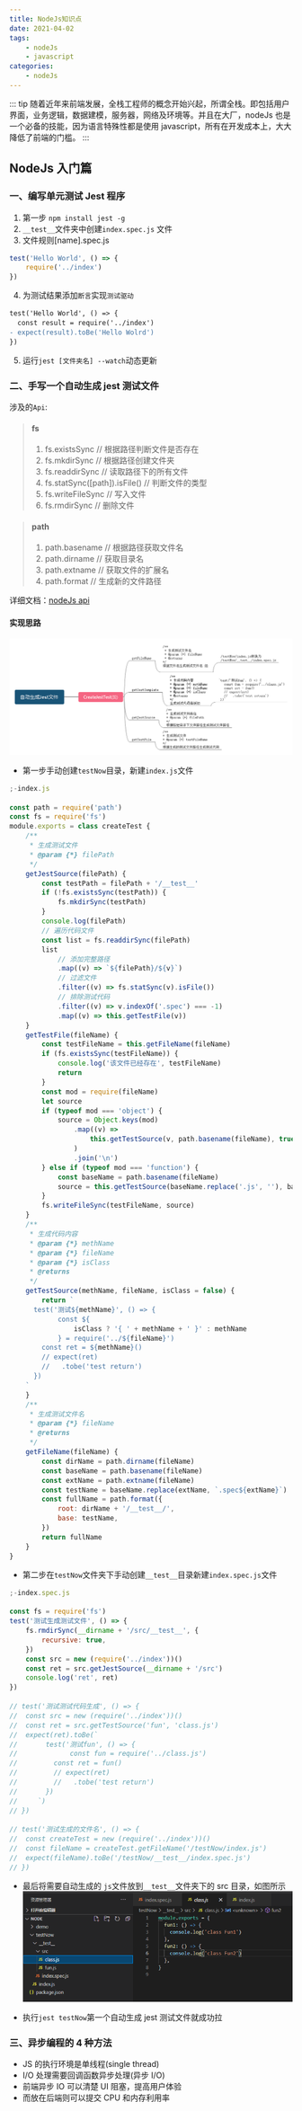 ```yaml
---
title: NodeJs知识点
date: 2021-04-02
tags:
    - nodeJs
    - javascript
categories:
    - nodeJs
---
```


::: tip
随着近年来前端发展，全栈工程师的概念开始兴起，所谓全栈。即包括用户界面，业务逻辑，数据建模，服务器，网络及环境等。并且在大厂，nodeJs 也是一个必备的技能，因为语言特殊性都是使用 javascript，所有在开发成本上，大大降低了前端的门槛。
:::

<!-- more -->

## NodeJs 入门篇

### 一、编写单元测试 Jest 程序

1. 第一步 `npm install jest -g`
2. `__test__`文件夹中创建`index.spec.js` 文件
3. 文件规则[name].spec.js

```js
test('Hello World', () => {
	require('../index')
})
```

4. 为测试结果添加`断言`实现`测试驱动`

```diff
test('Hello World', () => {
  const result = require('../index')
- expect(result).toBe('Hello Wolrd')
})
```

5. 运行`jest [文件夹名] --watch`动态更新

### 二、手写一个自动生成 jest 测试文件

涉及的`Api`:

> #### fs
>
> 1. fs.existsSync // 根据路径判断文件是否存在
> 2. fs.mkdirSync // 根据路径创建文件夹
> 3. fs.readdirSync // 读取路径下的所有文件
> 4. fs.statSync([path]).isFile() // 判断文件的类型
> 5. fs.writeFileSync // 写入文件
> 6. fs.rmdirSync // 删除文件

> #### path
>
> 1. path.basename // 根据路径获取文件名
> 2. path.dirname // 获取目录名
> 3. path.extname // 获取文件的扩展名
> 4. path.format // 生成新的文件路径

详细文档：[nodeJs api](http://api.nodejs.cn/)

#### 实现思路

![实现步骤](../../images/node/03.png)

-   第一步手动创建`testNow`目录，新建`index.js`文件

```javascript
;-index.js

const path = require('path')
const fs = require('fs')
module.exports = class createTest {
	/**
	 * 生成测试文件
	 * @param {*} filePath
	 */
	getJestSource(filePath) {
		const testPath = filePath + '/__test__'
		if (!fs.existsSync(testPath)) {
			fs.mkdirSync(testPath)
		}
		console.log(filePath)
		// 遍历代码文件
		const list = fs.readdirSync(filePath)
		list
			// 添加完整路径
			.map((v) => `${filePath}/${v}`)
			// 过滤文件
			.filter((v) => fs.statSync(v).isFile())
			// 排除测试代码
			.filter((v) => v.indexOf('.spec') === -1)
			.map((v) => this.getTestFile(v))
	}
	getTestFile(fileName) {
		const testFileName = this.getFileName(fileName)
		if (fs.existsSync(testFileName)) {
			console.log('该文件已经存在', testFileName)
			return
		}
		const mod = require(fileName)
		let source
		if (typeof mod === 'object') {
			source = Object.keys(mod)
				.map((v) =>
					this.getTestSource(v, path.basename(fileName), true)
				)
				.join('\n')
		} else if (typeof mod === 'function') {
			const baseName = path.basename(fileName)
			source = this.getTestSource(baseName.replace('.js', ''), baseName)
		}
		fs.writeFileSync(testFileName, source)
	}
	/**
	 * 生成代码内容
	 * @param {*} methName
	 * @param {*} fileName
	 * @param {*} isClass
	 * @returns
	 */
	getTestSource(methName, fileName, isClass = false) {
		return `
      test('测试${methName}', () => {
            const ${
				isClass ? '{ ' + methName + ' }' : methName
			} = require('../${fileName}')
        const ret = ${methName}()
        // expect(ret)
        //   .tobe('test return')
      })
    `
	}
	/**
	 * 生成测试文件名
	 * @param {*} fileName
	 * @returns
	 */
	getFileName(fileName) {
		const dirName = path.dirname(fileName)
		const baseName = path.basename(fileName)
		const extName = path.extname(fileName)
		const testName = baseName.replace(extName, `.spec${extName}`)
		const fullName = path.format({
			root: dirName + '/__test__/',
			base: testName,
		})
		return fullName
	}
}
```

-   第二步在`testNow`文件夹下手动创建`__test__`目录新建`index.spec.js`文件

```javascript
;-index.spec.js

const fs = require('fs')
test('测试生成测试文件', () => {
	fs.rmdirSync(__dirname + '/src/__test__', {
		recursive: true,
	})
	const src = new (require('../index'))()
	const ret = src.getJestSource(__dirname + '/src')
	console.log('ret', ret)
})

// test('测试测试代码生成', () => {
// 	const src = new (require('../index'))()
// 	const ret = src.getTestSource('fun', 'class.js')
// 	expect(ret).toBe(`
//       test('测试fun', () => {
//             const fun = require('../class.js')
//         const ret = fun()
//         // expect(ret)
//         //   .tobe('test return')
//       })
//     `)
// })

// test('测试生成的文件名', () => {
// 	const createTest = new (require('../index'))()
// 	const fileName = createTest.getFileName('/testNow/index.js')
// 	expect(fileName).toBe('/testNow/__test__/index.spec.js')
// })
```

-   最后将需要自动生成的 `js`文件放到`__test__`文件夹下的 src 目录，如图所示
    ![02.png](../../images/node/02.png)

-   执行`jest testNow`第一个自动生成 jest 测试文件就成功拉

### 三、异步编程的 4 种方法

-   JS 的执行环境是单线程(single thread)
-   I/O 处理需要回调函数异步处理(异步 I/O)
-   前端异步 IO 可以清楚 UI 阻塞，提高用户体验
-   而放在后端则可以提交 CPU 和内存利用率
